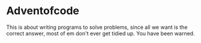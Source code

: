 Adventofcode
============

This is about writing programs to solve problems, since all we want is the correct answer, most of em don't ever get tidied up. You have been warned.
